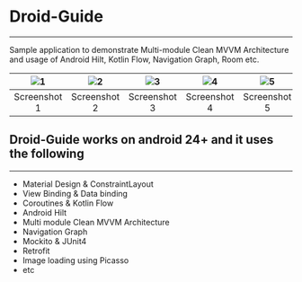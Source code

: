 # Droid-Guide
---
Sample application to demonstrate Multi-module Clean MVVM Architecture and usage of Android Hilt,
Kotlin Flow, Navigation Graph, Room etc.

| ![1](screenshots/dashboard_dark.png) | ![2](screenshots/programming_stars.png) | ![3](screenshots/question_list_light.png) | ![4](screenshots/answer_dark.png) | ![5](screenshots/answer_light.png) | ![6](screenshots/star_details.png) | 
|:---:|:---:|:---:|:---:|:---:|:---:|
| Screenshot 1| Screenshot 2 | Screenshot 3 | Screenshot 4 | Screenshot 5| Screenshot 6|

## Droid-Guide works on android 24+ and it uses the following
---

- Material Design & ConstraintLayout
- View Binding & Data binding
- Coroutines & Kotlin Flow
- Android Hilt
- Multi module Clean MVVM Architecture
- Navigation Graph
- Mockito & JUnit4
- Retrofit
- Image loading using Picasso
- etc



